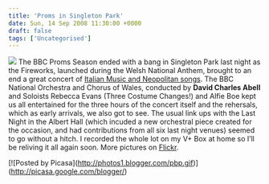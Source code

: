 ```yaml
---
title: 'Proms in Singleton Park'
date: Sun, 14 Sep 2008 11:30:00 +0000
draft: false
tags: ['Uncategorised']
---
```


[![](https://blog.cpjobling.net/wp-content/uploads/2016/11/13bb8-dsc_0168.jpg?w=300)](https://blog.cpjobling.net/wp-content/uploads/2016/11/13bb8-dsc_0168.jpg) The BBC Proms Season ended with a bang in Singleton Park last night as the Fireworks, launched during the Welsh National Anthem, brought to an end a great concert of [Italian Music and Neopolitan songs](http://www.bbc.co.uk/proms/2008/promsinthepark/swansea.shtml). The BBC National Orchestra and Chorus of Wales, conducted by **David Charles Abell** and Soloists Rebecca Evans (Three Costume Changes!) and Alfie Boe kept us all entertained for the three hours of the concert itself and the rehersals, which as early arrivals, we also got to see. The usual link ups with the Last Night in the Albert Hall (which incuded a new orchestral piece created for the occasion, and had contributions from all six last night venues) seemed to go without a hitch. I recorded the whole lot on my V+ Box at home so I’ll be reliving it all again soon. More pictures on [Flickr](http://flickr.com/photos/cpjobling/sets/72157607282255786/).

\[!\[Posted by Picasa\](http://photos1.blogger.com/pbp.gif)\](http://picasa.google.com/blogger/)